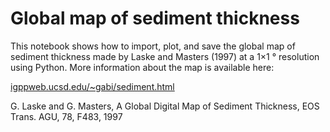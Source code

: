 # Global map of sediment thickness

This notebook shows how to import, plot, and save the global map of sediment thickness made by Laske and Masters (1997) at a 1×1 ° resolution using Python. More information about the map is available here:

[igppweb.ucsd.edu/~gabi/sediment.html](https://igppweb.ucsd.edu/~gabi/sediment.html)

G. Laske and G. Masters, A Global Digital Map of Sediment Thickness, EOS Trans. AGU, 78, F483, 1997
